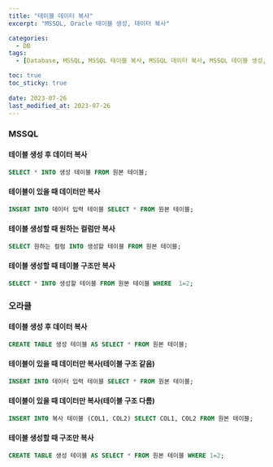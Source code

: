 ```yaml
---
title: "테이블 데이터 복사"
excerpt: "MSSQL, Oracle 테이블 생성, 데이터 복사"

categories:
  - DB
tags:
  - [Database, MSSQL, MSSQL 테이블 복사, MSSQL 데이터 복사, MSSQL 테이블 생성, 오라클, 오라클 테이블 복사, 오라클 데이터 복사, 오라클 테이블 생성]

toc: true
toc_sticky: true
 
date: 2023-07-26
last_modified_at: 2023-07-26
---
```


### MSSQL 

#### 테이블 생성 후 데이터 복사
```sql
SELECT * INTO 생성 테이블 FROM 원본 테이블;
```

#### 테이블이 있을 때 데이터만 복사
```sql
INSERT INTO 데이터 입력 테이블 SELECT * FROM 원본 테이블;
```

#### 테이블 생성할 때 원하는 컬럼만 복사
```sql
SELECT 원하는 컬럼 INTO 생성할 테이블 FROM 원본 테이블;
```

#### 테이블 생성할 때 테이블 구조만 복사
```sql
SELECT * INTO 생성할 테이블 FROM 원본 테이블 WHERE  1=2;
```

### 오라클

#### 테이블 생성 후 데이터 복사
```sql
CREATE TABLE 생성 테이블 AS SELECT * FROM 원본 테이블;
```

#### 테이블이 있을 때 데이터만 복사(테이블 구조 같음)
```sql
INSERT INTO 데이터 입력 테이블 SELECT * FROM 원본 테이블;
```

#### 테이블이 있을 때 데이터만 복사(테이블 구조 다름)
```sql
INSERT INTO 복사 테이블 (COL1, COL2) SELECT COL1, COL2 FROM 원본 테이블;
```

#### 테이블 생성할 때 구조만 복사
```sql
CREATE TABLE 생성 테이블 AS SELECT * FROM 원본 테이블 WHERE 1=2;
```